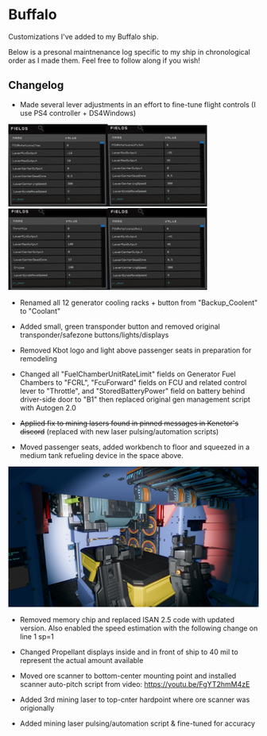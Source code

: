# Buffalo

Customizations I've added to my Buffalo ship. 

Below is a presonal maintnenance log specific to my ship in chronological order as I made them. Feel free to follow along if you wish!

## Changelog
- Made several lever adjustments in an effort to fine-tune flight controls (I use PS4 controller + DS4Windows)

<img src="https://github.com/RustyDawwwgg/Starbase/blob/main/Buffalo/Images/20210826_005.png" width="200"><img src="https://github.com/RustyDawwwgg/Starbase/blob/main/Buffalo/Images/20210826_006.png" width="200"><img src="https://github.com/RustyDawwwgg/Starbase/blob/main/Buffalo/Images/20210826_007.png" width="200"><img src="https://github.com/RustyDawwwgg/Starbase/blob/main/Buffalo/Images/20210826_009.png" width="200">

- Renamed all 12 generator cooling racks + button from "Backup_Coolent" to "Coolant"

- Added small, green transponder button and removed original transponder/safezone buttons/lights/displays

- Removed Kbot logo and light above passenger seats in preparation for remodeling

- Changed all "FuelChamberUnitRateLimit" fields on Generator Fuel Chambers to "FCRL", "FcuForward" fields on FCU and related control lever to "Throttle", and "StoredBatteryPower" field on battery behind driver-side door to "B1" then replaced original gen management script with Autogen 2.0

- ~~Applied fix to mining lasers found in pinned messages in Kenetor's discord~~ (replaced with new laser pulsing/automation scripts)

- Moved passenger seats, added workbench to floor and squeezed in a medium tank refueling device in the space above.

<img src="https://github.com/RustyDawwwgg/Starbase/blob/main/Buffalo/Images/20210826_004.png" width="800">

- Removed memory chip and replaced ISAN 2.5 code with updated version. Also enabled the speed estimation with the following change on line 1 sp=1

- Changed Propellant displays inside and in front of ship to 40 mil to represent the actual amount available

- Moved ore scanner to bottom-center mounting point and installed scanner auto-pitch script from video: https://youtu.be/FgYT2hmM4zE

- Added 3rd mining laser to top-cnter hardpoint where ore scanner was origionally

- Added mining laser pulsing/automation script & fine-tuned for accuracy
